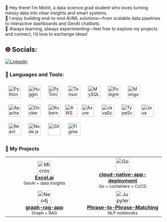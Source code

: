 👋 Hey there! I’m Mohit, a data science grad student who loves turning messy data into clear insights and smart systems.  
🚀 I enjoy building end-to-end AI/ML solutions—from scalable data pipelines to interactive dashboards and GenAI chatbots.  
🧐 Always learning, always experimenting—feel free to explore my projects and connect, I’d love to exchange ideas!



## 🌐 Socials:
[![LinkedIn](https://img.shields.io/badge/LinkedIn-%230077B5.svg?logo=linkedin&logoColor=white)](https://linkedin.com/in/mohit20/) 

### 🔨 Languages and Tools:

<p align="left">
  <!-- Core ML/AI -->
  <img src="https://cdn.jsdelivr.net/gh/devicons/devicon/icons/python/python-original.svg" alt="Python" width="40" height="40" style="margin: 10px;"/>
  <img src="https://huggingface.co/front/assets/huggingface_logo-noborder.svg" alt="Hugging Face" width="40" height="40" style="margin: 10px;"/>
  <img src="https://cdn.jsdelivr.net/gh/devicons/devicon/icons/pytorch/pytorch-original.svg" alt="PyTorch" width="40" height="40" style="margin: 10px;"/>
  <img src="https://cdn.jsdelivr.net/gh/devicons/devicon/icons/tensorflow/tensorflow-original.svg" alt="TensorFlow" width="40" height="40" style="margin: 10px;"/>

  <!-- Data & Big Data -->
  <img src="https://cdn.jsdelivr.net/gh/devicons/devicon/icons/mysql/mysql-original.svg" alt="MySQL" width="40" height="40" style="margin: 10px;"/>
  <img src="https://cdn.jsdelivr.net/gh/devicons/devicon/icons/postgresql/postgresql-original.svg" alt="PostgreSQL" width="40" height="40" style="margin: 10px;"/>
  <img src="https://cdn.jsdelivr.net/gh/devicons/devicon/icons/mongodb/mongodb-original.svg" alt="MongoDB" width="40" height="40" style="margin: 10px;"/>
  <img src="https://cdn.jsdelivr.net/gh/devicons/devicon/icons/apache/apache-original.svg" alt="Apache Spark" width="40" height="40" style="margin: 10px;"/>

  <!-- DevOps -->
  <img src="https://cdn.jsdelivr.net/gh/devicons/devicon/icons/docker/docker-original.svg" alt="Docker" width="40" height="40" style="margin: 10px;"/>
  <img src="https://cdn.jsdelivr.net/gh/devicons/devicon/icons/kubernetes/kubernetes-plain.svg" alt="Kubernetes" width="40" height="40" style="margin: 10px;"/>
  <img src="https://www.vectorlogo.zone/logos/amazon_aws/amazon_aws-icon.svg" alt ="AWS" width="40" height="40"/>
  <img src="https://cdn.jsdelivr.net/gh/devicons/devicon/icons/azure/azure-original.svg" alt="Azure" width="40" height="40" style="margin: 10px;"/>

  <!-- Programming -->
  <img src="https://cdn.jsdelivr.net/gh/devicons/devicon/icons/javascript/javascript-original.svg" alt="JavaScript" width="40" height="40" style="margin: 10px;"/>
  <img src="https://cdn.jsdelivr.net/gh/devicons/devicon/icons/typescript/typescript-original.svg" alt="TypeScript" width="40" height="40" style="margin: 10px;"/>
  <img src="https://cdn.jsdelivr.net/gh/devicons/devicon/icons/java/java-original.svg" alt="Java" width="40" height="40" style="margin: 10px;"/>
  
  <!-- Frameworks -->
  <img src="https://cdn.jsdelivr.net/gh/devicons/devicon/icons/react/react-original.svg" alt="React" width="40" height="40" style="margin: 10px;"/>
  <img src="https://cdn.jsdelivr.net/gh/devicons/devicon/icons/nodejs/nodejs-original.svg" alt="Node.js" width="40" height="40" style="margin: 10px;"/>
  <img src="https://cdn.jsdelivr.net/gh/devicons/devicon/icons/git/git-original.svg" alt="Git" width="40" height="40" style="margin: 10px;"/>
  <img src="https://cdn.jsdelivr.net/gh/devicons/devicon/icons/figma/figma-original.svg" alt="Figma" width="40" height="40" style="margin: 10px;"/>
</p>

### 🔧 My Projects

<table>
  <tr>
    <td align="center" width="50%">
      <a href="https://github.com/mohit853/genai-data-analyzer">
        <img src="https://cdn.simpleicons.org/microsoft-excel" width="44" alt="Microsoft Excel"/>
        <div><b>Excel.ai</b></div>
      </a>
      <div><sub>GenAI + data insights</sub></div>
    </td>
    <td align="center" width="50%">
      <a href="https://github.com/mohit853/cloud-native-app-deployment">
        <img src="https://cdn.simpleicons.org/go" width="44" alt="Go"/>
        <div><b>cloud-native-app-deployment</b></div>
      </a>
      <div><sub>Go + containers + CI/CD</sub></div>
    </td>
  </tr>
  <tr>
    <td align="center" width="50%">
      <a href="https://github.com/mohit853/graph-rag-app">
        <img src="https://cdn.simpleicons.org/neo4j" width="44" alt="Neo4j"/>
        <div><b>graph-rag-app</b></div>
      </a>
      <div><sub>Graph + RAG</sub></div>
    </td>
    <td align="center" width="50%">
      <a href="https://github.com/mohit853/Phrase-to-Phrase-Matching">
        <img src="https://cdn.simpleicons.org/jupyter" width="44" alt="Jupyter"/>
        <div><b>Phrase-to-Phrase-Matching</b></div>
      </a>
      <div><sub>NLP notebooks</sub></div>
    </td>
  </tr>
</table>
